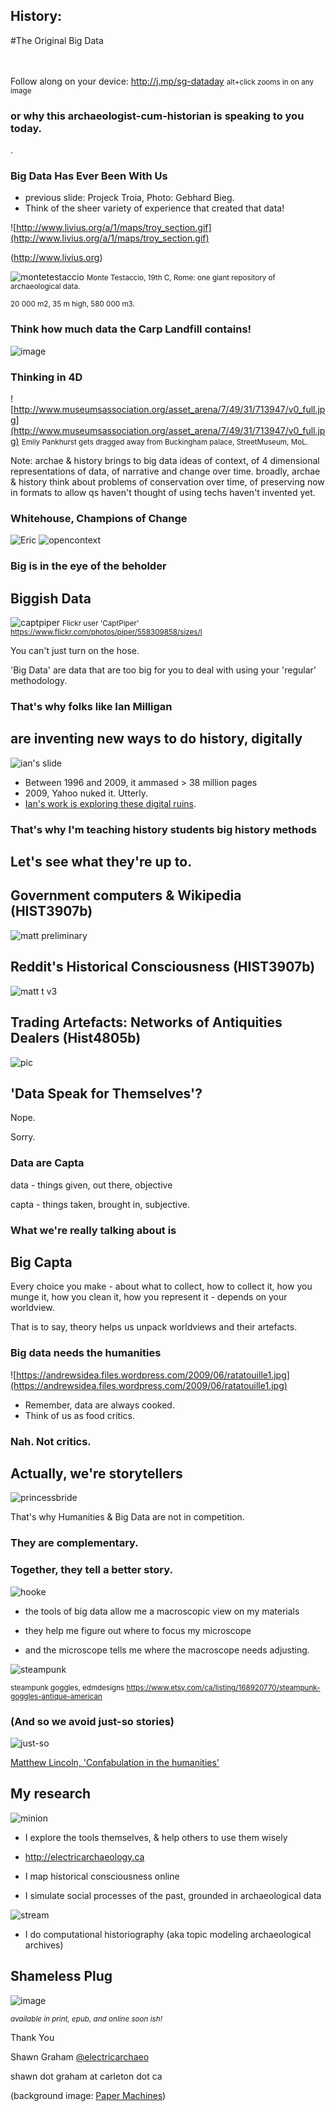 ## History: 
#The Original Big Data
<Br>
<br>
<br>

Follow along on your device: http://j.mp/sg-dataday
<small>alt+click zooms in on any image</small>


### or why this archaeologist-cum-historian is speaking to you today.
<section data-background="https://dl.dropboxusercontent.com/u/37716296/troy_pba_pottery_tent.jpg">


.


### Big Data Has Ever Been With Us
+ previous slide: Projeck Troia, Photo: Gebhard Bieg.
+ Think of the sheer variety of experience that created that data!

![http://www.livius.org/a/1/maps/troy_section.gif](http://www.livius.org/a/1/maps/troy_section.gif)

(http://www.livius.org)


![montetestaccio](https://nulladiessinelinea.files.wordpress.com/2008/05/il-monte-testaccio.jpg)
<small> Monte Testaccio, 19th C, Rome: one giant repository of archaeological data. 

20 000 m2, 35 m high, 580 000 m3.</small>


### Think how much data the Carp Landfill contains!
![image](http://stittsvillecentral.ottawastartinter.netdna-cdn.com/wp-content/uploads/2014/09/20140825_150613-1038x518.jpg)


### Thinking in 4D
![http://www.museumsassociation.org/asset_arena/7/49/31/713947/v0_full.jpg](http://www.museumsassociation.org/asset_arena/7/49/31/713947/v0_full.jpg)
<small>Emily Pankhurst gets dragged away from Buckingham palace, StreetMuseum, MoL.</small>

Note: archae & history brings to big data ideas of context, of 4 dimensional representations of data, of narrative and change over time. broadly, archae & history think about problems of conservation over time, of preserving now in formats to allow qs haven't thought of using techs haven't invented yet.


### Whitehouse, Champions of Change
![Eric](https://dl.dropboxusercontent.com/u/37716296/Screen%20Shot%202015-03-30%20at%209.30.14%20PM.png)
![opencontext](https://dl.dropboxusercontent.com/u/37716296/Screen%20Shot%202015-03-30%20at%209.31.41%20PM.png)


### Big is in the eye of the beholder
## Biggish Data
![captpiper](https://farm2.staticflickr.com/1232/558309858_cbee42a37c_z.jpg)
<small>Flickr user 'CaptPiper' https://www.flickr.com/photos/piper/558309858/sizes/l</small>

You can't just turn on the hose. 

'Big Data' are data that are too big for you to deal with using your 'regular' methodology. 


### That's why folks like Ian Milligan
## are inventing new ways to do history, digitally
![ian's slide](https://ianmilli.files.wordpress.com/2015/03/milligan_lt_big_data.png?w=665&h=499)

+ Between 1996 and 2009, it ammased > 38 million pages
+ 2009, Yahoo nuked it. Utterly.
+ [Ian's work is exploring these digital ruins](http://ianmilligan.ca/2015/03/25/herrenhausen-big-data-lightning-talk-finding-community-in-the-ruins-of-geocities/#more-2577).


### That's why I'm teaching history students big history methods
## Let's see what they're up to.


## Government computers & Wikipedia (HIST3907b)
![matt preliminary](http://static1.squarespace.com/static/52b0dd1ee4b0c4a73b163314/t/55197207e4b00c2cab3da85a/1427730954000/editingWikipediaPoster.png)


## Reddit's Historical Consciousness (HIST3907b)
![matt t v3](https://dl.dropboxusercontent.com/u/37716296/matttaylor.png)


## Trading Artefacts: Networks of Antiquities Dealers (Hist4805b)
![pic](https://dl.dropboxusercontent.com/u/37716296/VIS_IADAA%20Connections%20and%20Business-Transaction%20Relationships-1427767673575.jpg)


## 'Data Speak for Themselves'?

Nope. 

Sorry.


### Data are Capta
data - things given, out there, objective

capta - things taken, brought in, subjective.


### What we're really talking about is
## Big Capta

Every choice you make - about what to collect, how to collect it, how you munge it, how you clean it, how you represent it - depends on your worldview. 

That is to say, theory helps us unpack worldviews and their artefacts.


### Big data needs the humanities
![https://andrewsidea.files.wordpress.com/2009/06/ratatouille1.jpg](https://andrewsidea.files.wordpress.com/2009/06/ratatouille1.jpg)

+ Remember, data are always cooked. 
+ Think of us as food critics.


 
### Nah. Not critics. 
## Actually, we're storytellers
![princessbride](http://cdn.theatlantic.com/static/mt/assets/culture_test/kelly_storytelling_post.jpg)

That's why Humanities & Big Data are not in competition.


### They are complementary. 
### Together, they tell a better story.


![hooke](http://upload.wikimedia.org/wikipedia/commons/c/c2/Hooke-microscope.png)

+ the tools of big data allow me a macroscopic view on my materials

+ they help me figure out where to focus my microscope


+ and the microscope tells me where the macroscope needs adjusting.

![steampunk](https://img0.etsystatic.com/033/0/5218312/il_570xN.524549120_7ibc.jpg)

<small>steampunk goggles, edmdesigns https://www.etsy.com/ca/listing/168920770/steampunk-goggles-antique-american</small>


### (And so we avoid just-so stories)

![just-so](http://cdni.condenast.co.uk/426x639/a_c/38-Just-So-Stories_EL_14nov12_pr_bt.jpg)

[Matthew Lincoln, 'Confabulation in the humanities'](http://matthewlincoln.net/2015/03/21/confabulation-in-the-humanities.html)


## My research
![minion](https://pbs.twimg.com/profile_images/411694091538165760/WO9XkQZa.jpeg)

+ I explore the tools themselves, & help others to use them wisely
+ http://electricarchaeology.ca


+ I map historical consciousness online
+ I simulate social processes of the past, grounded in archaeological data


![stream](https://dl.dropboxusercontent.com/u/37716296/Screen%20Shot%202015-03-31%20at%209.45.22%20AM.png)

+ I do computational historiography (aka topic modeling archaeological archives)


## Shameless Plug
![image](https://ianmilli.files.wordpress.com/2014/12/p981hc_cov_revised.jpg)

<small>_available in print, epub, and online soon ish!_</small>


Thank You

Shawn Graham [@electricarchaeo](http://twitter.com/electricarchaeo)

shawn dot graham at carleton dot ca

(background image: [Paper Machines](http://metalab.harvard.edu/2012/07/paper-machines/))
